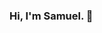 ### Hi, I'm Samuel. 👋

<!--
**shengjiyang/shengjiyang** is a ✨ _special_ ✨ repository because its `README.md` (this file) appears on your GitHub profile.

```python
class Samuel:
    def __init__(self, username="shengjiyang", year=2020):
        self.username = username
        self.name = 'Samuel Adam Swank'
        self.education = {
            'programming': ('Data Science', 'Lambda School'),
        }
        self.employment = {
            'desired' : {
            'company' : 'Your Company',
            'role' : 'Data Scientist'
            }
            'current': {
            'company' : 'FedEx Ground',
            'role' : 'Operations Administrator'
            }
        }

Samuel = Samuel(2020)
```
